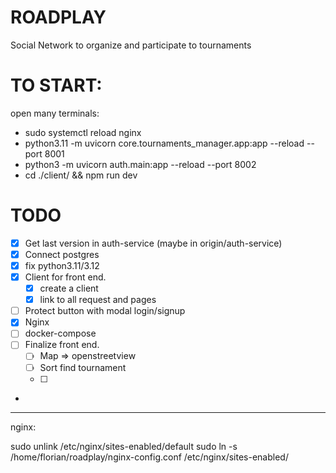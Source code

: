 # ROADPLAY

Social Network to organize and participate to tournaments



# TO START: 

open many terminals: 
-  sudo systemctl reload nginx
- python3.11 -m uvicorn core.tournaments_manager.app:app --reload --port 8001
- python3 -m uvicorn auth.main:app --reload --port 8002
- cd ./client/ && npm run dev 


# TODO 

- [x] Get last version in auth-service (maybe in origin/auth-service)
- [x] Connect postgres
- [x] fix python3.11/3.12 
- [x] Client for front end.
    - [x] create a client
    - [x] link to all request and pages 
- [ ] Protect button with modal login/signup
- [x] Nginx
- [ ] docker-compose 
- [ ] Finalize front end. 
    - [ ] Map => openstreetview
    - [ ] Sort find tournament
    - [ ]
-





----------------------------------
nginx: 

sudo unlink /etc/nginx/sites-enabled/default
sudo ln -s /home/florian/roadplay/nginx-config.conf /etc/nginx/sites-enabled/
